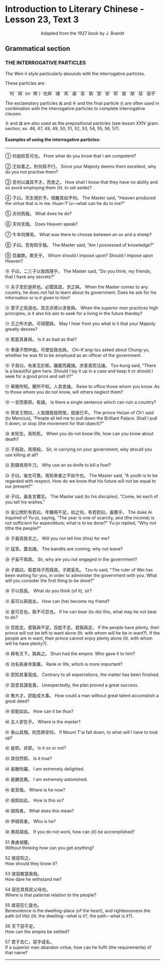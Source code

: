 # Introduction to Literary Chinese - Lesson 23, Text 3

<center>Adapted from the 1927 book by J. Brandt</center>

## Grammatical section

### THE INTERROGATIVE PARTICLES

The Wen-li style particularly abounds with the interrogative particles.

These particles are:

<center>`何` `與` (or `歟`) `也與` `諸` `焉` `盍` `奚` `孰` `詎` `安` `耶` `曷` `胡` `惡` `惡乎`</center>

The exclamatory particles `哉` and `乎` and the final particle `已` are often used in combination with the interrogative particles to complete interrogative clauses.

`乎` and `諸` are also used as the prepositional particles (see lesson XXIV gram. section, ex. 46, 47, 48, 49, 50, 51, 52, 53, 54, 55, 56, 57).

#### Examples of using the interrogative particles:

---

① 何由知吾可也。
From what do you know that I am competent?

② 王如善之。則何爲不行。
Since your Majesty deems them excellent, why do you not practise them?

③ 吾何以識其不才。而舍之。
How shall I know that they have no ability and so avoid employing them (lit. to set aside)?

④ 子曰。天生德於予。桓魋其如予何。
The Master said, "Heaven produced the virtue that is in me. Huan-T'ui—what can he do to me?"

⑤ 夫何爲哉。
What does he do?

⑥ 天何言哉。
Does Heaven speak?

⑦ 牛羊何擇焉。
What was there to choose between an ox and a sheep?

⑧ 子曰。吾有知乎哉。
The Master said, "Am I possessed of knowledge?"

⑨ 吾誰欺。欺天乎。
Whom should I impose upon? Should I impose upon Heaven?

⑩ 子曰。二三子以我爲隱乎。
The Master said, "Do you think, my friends, that I have any secrets?"

⑪ 夫子至於是邦也。必聞其政。求之與。
When the Master comes to any country, he does not fail to learn about its government. Does he ask for his information or is it given to him?

⑫ 君子之爲道也。其志亦將以求食與。
When the superior man practices high principles, is it also his aim to seek for a living in the future thereby?

⑬ 王之所大欲。可得聞與。
May I hear from you what is it that your Majesty greatly desires?

⑭ 若是其甚與。
Is it as bad as that?

⑮ 季康子問仲由。可使從政也與。
Chi-K'ang-tzu asked about Chung-yu, whether he was fit to be employed as an officer of the government.

⑯ 子貢曰。有美玉於斯。韞匱而藏諸。求善貴而沽諸。
Tzu-kung said, "There is a beautiful gem here. Should I lay it up in a case and keep it or should I seek for a good price and sell it?"

⑰ 舉爾所知。爾所不知。人其舍諸。
Raise to office those whom you know. As to those whom you do not know, will others neglect them?

⑱ 一言而喪邦。有諸。
Is there a single sentence which can ruin a country?

⑲ 齊宣王問曰。人皆謂我毀明堂。毀諸已平。
The prince Hsüan of Ch'i said (to Mencius), "People all tell me to pull down the Brilliant Palace. Shall I pull it down, or stop (the movement for that object)?"

⑳ 未知生。焉知死。
When you do not know life, how can you know about death?

㉑ 子爲政。焉用殺。
Sir, in carrying on your government, why should you use killing at all?

㉒ 割鷄焉用牛刀。
Why use an ox-knife to kill a fowl?

㉓ 子曰。後生可畏。焉知來者之不如今也。
The Master said, "A youth is to be regarded with respect. How do we know that his future will not be equal to our present?"

㉔ 子曰。盍各言爾志。
The Master said (to his disciples), "Come, let each of you tell his wishes."

㉕ 哀公問於有若曰。年饑用不足。如之何。有若對曰。盍徹乎。
The duke Ai inquired of Yu-jo, saying, "The year is one of scarcity, and (the income) is not sufficient for expenditure; what is to be done?" Yu-jo replied, "Why not tithe the people?"

㉖ 子盍爲我言之。
Will you not tell him (this) for me?

㉗ 寇至。蓋去諸。
The bandits are coming; why not leave?

㉘ 子奚不爲政。
Sir, why are you not engaged in the government?

㉙ 子路曰。衛君待子而爲政。子將奚先。
Tzu-lu said, "The ruler of Wei has been waiting for you, in order to administer the government with you. What will you consider the first thing to be done?"

㉚ 子以爲奚。
What do you think (of it), sir?

㉛ 奚可以與我友。
How can (he) become my friend?

㉜ 是可忍也。孰不可忍也。
If he can bear (to do) this, what may he not bear to do?

㉝ 百姓足。君孰與不足。百姓不足。君孰與足。
If the people have plenty, their prince will not be left to want alone (lit. with whom will he be in want?). If the people are in want, their prince cannot enjoy plenty alone (lit. with whom will he have plenty?).

㉞ 舜有天下。孰與之。
Shun had the empire. Who gave it to him?

㉟ 功名與身命孰重。
Rank or life, which is more important?

㊱ 詎知其事竟成。
Contrary to all expectations, the matter has been finished.

㊲ 詎意其謀竟善。
Unexpectedly, the plan proved a great success.

㊳ 無大才。詎能成大事。
How could a man without great talent accomplish a great deed?

㊴ 安能如此。
How can it be thus?

㊵ 主人安在乎。
Where is the master?

㊶ 泰山其頹。則吾將安仰。
If Mount T'ai fall down, to what will I have to look up?

㊷ 是耶。非耶。
Is it so or not?

㊸ 其信然耶。
Is it true?

㊹ 曷勝欣躍。
I am extremely delighted.

㊺ 曷勝詫異。
I am extremely astonished.

㊻ 曷至哉。
Where is he now?

㊼ 胡爲如此。
How is this so?

㊽ 胡爲者。
What does this mean?

㊾ 伊胡爲者。
Who is he?

㊿ 弗爲胡成。
If you do not work, how can (it) be accomplished?

51 弗慮胡獲。  
Without thinking how can you get anything?

52 彼惡知之。  
How should they know it?

53 彼惡敢當我哉。  
How dare he withstand me?

54 惡在其爲民父母也。  
Where is that paternal relation to the people?

55 居惡在仁是也。  
Benevolence is the dwelling-place (of the heart), and righteousness the path (of life) (lit. the dwelling--what is it?, the path--what is it?).

56 天下惡平定。  
How can the empire be settled?

57 君子去仁。惡乎成名。  
If a superior man abandon virtue, how can he fulfil (the requirements) of that name?

---
